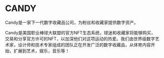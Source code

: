 # CANDY

Candy是一家下一代数字收藏品公司，为粉丝和收藏家提供数字资产。

Candy是美国职业棒球大联盟的官方NFT生态系统，球迷和收藏家将能够购买，交易和分享官方许可的NFT，以加深他们对这项运动的热爱。我们由世界级数字艺术家，设计师和技术专家组成的团队正在开发广泛的数字收藏品，从体育内容开始，扩展到艺术，娱乐，音乐等！
